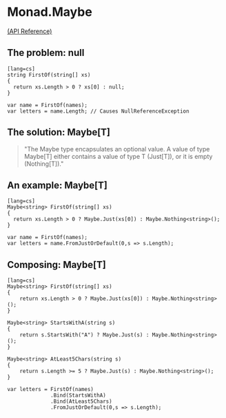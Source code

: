# Monad.Maybe

[(API Reference)](reference/wooga-lambda-control-monad-maybe.html)

## The problem: null

    [lang=cs]
    string FirstOf(string[] xs)
    {
      return xs.Length > 0 ? xs[0] : null;
    }

    var name = FirstOf(names);
    var letters = name.Length; // Causes NullReferenceException

## The solution: Maybe[T]

> "The Maybe type encapsulates an optional value. A value of type Maybe[T] either contains a value of type T (Just[T]), or it is empty (Nothing[T])."

## An example: Maybe[T]

    [lang=cs]
    Maybe<string> FirstOf(string[] xs)
    {
      return xs.Length > 0 ? Maybe.Just(xs[0]) : Maybe.Nothing<string>();
    }

    var name = FirstOf(names);
    var letters = name.FromJustOrDefault(0,s => s.Length);

## Composing: Maybe[T]

    [lang=cs]
    Maybe<string> FirstOf(string[] xs)
    {
        return xs.Length > 0 ? Maybe.Just(xs[0]) : Maybe.Nothing<string>();
    }

    Maybe<string> StartsWithA(string s)
    {
        return s.StartsWith("A") ? Maybe.Just(s) : Maybe.Nothing<string>();
    }

    Maybe<string> AtLeast5Chars(string s)
    {
        return s.Length >= 5 ? Maybe.Just(s) : Maybe.Nothing<string>();
    }

    var letters = FirstOf(names)
                  .Bind(StartsWithA)
                  .Bind(AtLeast5Chars)
                  .FromJustOrDefault(0,s => s.Length);
